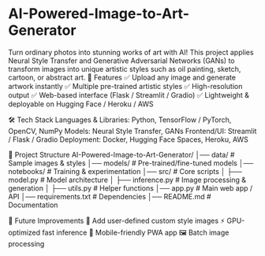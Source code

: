 # AI-Powered-Image-to-Art-Generator
Turn ordinary photos into stunning works of art with AI!
This project applies Neural Style Transfer and Generative Adversarial Networks (GANs) to transform images into unique artistic styles such as oil painting, sketch, cartoon, or abstract art.
🚀 Features
✅ Upload any image and generate artwork instantly
✅ Multiple pre-trained artistic styles
✅ High-resolution output
✅ Web-based interface (Flask / Streamlit / Gradio)
✅ Lightweight & deployable on Hugging Face / Heroku / AWS

🛠️ Tech Stack
Languages & Libraries: Python, TensorFlow / PyTorch, OpenCV, NumPy
Models: Neural Style Transfer, GANs
Frontend/UI: Streamlit / Flask / Gradio
Deployment: Docker, Hugging Face Spaces, Heroku, AWS

📂 Project Structure
AI-Powered-Image-to-Art-Generator/
│── data/                 # Sample images & styles
│── models/               # Pre-trained/fine-tuned models
│── notebooks/            # Training & experimentation
│── src/                  # Core scripts
│   ├── model.py          # Model architecture
│   ├── inference.py      # Image processing & generation
│   ├── utils.py          # Helper functions
│── app.py                # Main web app / API
│── requirements.txt      # Dependencies
│── README.md             # Documentation

🔮 Future Improvements
🎨 Add user-defined custom style images
⚡ GPU-optimized fast inference
📱 Mobile-friendly PWA app
🖼️ Batch image processing
